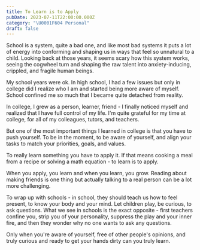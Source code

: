 ```yaml
---
title: To Learn is to Apply
pubDate: 2023-07-11T22:00:00.000Z
category: "\U0001F604 Personal"
draft: false
---
```


School is a system, quite a bad one, and like most bad systems it puts a lot of energy into conforming and shaping us in ways that feel so unnatural to a child. Looking back at those years, it seems scary how this system works, seeing the cogwheel turn and shaping the raw talent into anxiety-inducing, crippled, and fragile human beings.

My school years were ok. In high school, I had a few issues but only in college did I realize who I am and started being more aware of myself. School confined me so much that I became quite detached from reality.

In college, I grew as a person, learner, friend - I finally noticed myself and realized that I have full control of my life. I'm quite grateful for my time at college, for all of my colleagues, tutors, and teachers.

But one of the most important things I learned in college is that you have to push yourself. To be in the moment, to be aware of yourself, and align your tasks to match your priorities, goals, and values.

To really learn something you have to apply it. If that means cooking a meal from a recipe or solving a math equation - to learn is to apply.

When you apply, you learn and when you learn, you grow. Reading about making friends is one thing but actually talking to a real person can be a lot more challenging.

To wrap up with schools - in school, they should teach us how to feel present, to know your body and your mind. Let children play, be curious, to ask questions. What we see in schools is the exact opposite - first teachers confine you, strip you of your personality, suppress the play and your inner fire, and then they wonder why no one wants to ask any questions.

Only when you're aware of yourself, free of other people's opinions, and truly curious and ready to get your hands dirty can you truly learn.

